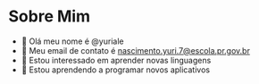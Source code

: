 # Sobre Mim
- 👋 Olá meu nome é @yuriale
- 👀 Meu email de contato é nascimento.yuri.7@escola.pr.gov.br
- 🌱 Estou interessado em aprender novas linguagens
- 💞️ Estou aprendendo a programar novos aplicativos

<!---
yuriale/yuriale is a ✨ special ✨ repository because its `README.md` (this file) appears on your GitHub profile.
You can click the Preview link to take a look at your changes.
--->
